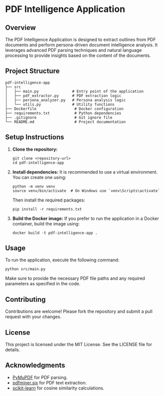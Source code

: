 # PDF Intelligence Application

## Overview
The PDF Intelligence Application is designed to extract outlines from PDF documents and perform persona-driven document intelligence analysis. It leverages advanced PDF parsing techniques and natural language processing to provide insights based on the content of the documents.

## Project Structure
```
pdf-intelligence-app
├── src
│   ├── main.py               # Entry point of the application
│   ├── pdf_extractor.py      # PDF extraction logic
│   ├── persona_analyzer.py   # Persona analysis logic
│   └── utils.py              # Utility functions
├── Dockerfile                 # Docker configuration
├── requirements.txt           # Python dependencies
├── .gitignore                 # Git ignore file
└── README.md                  # Project documentation
```

## Setup Instructions
1. **Clone the repository:**
   ```
   git clone <repository-url>
   cd pdf-intelligence-app
   ```

2. **Install dependencies:**
   It is recommended to use a virtual environment. You can create one using:
   ```
   python -m venv venv
   source venv/bin/activate  # On Windows use `venv\Scripts\activate`
   ```
   Then install the required packages:
   ```
   pip install -r requirements.txt
   ```

3. **Build the Docker image:**
   If you prefer to run the application in a Docker container, build the image using:
   ```
   docker build -t pdf-intelligence-app .
   ```

## Usage
To run the application, execute the following command:
```
python src/main.py
```
Make sure to provide the necessary PDF file paths and any required parameters as specified in the code.

## Contributing
Contributions are welcome! Please fork the repository and submit a pull request with your changes.

## License
This project is licensed under the MIT License. See the LICENSE file for details.

## Acknowledgments
- [PyMuPDF](https://pymupdf.readthedocs.io/en/latest/) for PDF parsing.
- [pdfminer.six](https://pdfminersix.readthedocs.io/en/latest/) for PDF text extraction.
- [scikit-learn](https://scikit-learn.org/stable/) for cosine similarity calculations.